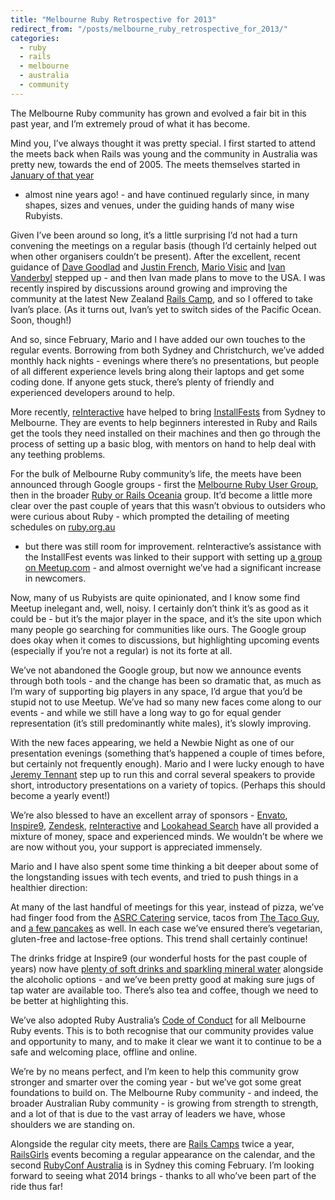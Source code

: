 ```yaml
---
title: "Melbourne Ruby Retrospective for 2013"
redirect_from: "/posts/melbourne_ruby_retrospective_for_2013/"
categories:
  - ruby
  - rails
  - melbourne
  - australia
  - community
---
```

The Melbourne Ruby community has grown and evolved a fair bit in this
past year, and I’m extremely proud of what it has become.

Mind you, I’ve always thought it was pretty special. I first started to
attend the meets back when Rails was young and the community in
Australia was pretty new, towards the end of 2005. The meets themselves
started in [January of that
year](https://groups.google.com/d/msg/melbourne-ruby/nfbOX1fhgDw/Owpu-eaofXoJ)
- almost nine years ago! - and have continued regularly since, in many
shapes, sizes and venues, under the guiding hands of many wise Rubyists.

Given I’ve been around so long, it’s a little surprising I’d not had a
turn convening the meetings on a regular basis (though I’d certainly
helped out when other organisers couldn’t be present). After the
excellent, recent guidance of [Dave
Goodlad](https://twitter.com/dgoodlad) and [Justin
French](https://twitter.com/justinfrench), [Mario
Visic](https://twitter.com/mariovisic) and [Ivan
Vanderbyl](IvanVanderbyl) stepped up - and then Ivan made plans to move
to the USA. I was recently inspired by discussions around growing and
improving the community at the latest New Zealand [Rails
Camp](http://railscamps.com), and so I offered to take Ivan’s place. (As
it turns out, Ivan’s yet to switch sides of the Pacific Ocean. Soon,
though!)

And so, since February, Mario and I have added our own touches to the
regular events. Borrowing from both Sydney and Christchurch, we’ve added
monthly hack nights - evenings where there’s no presentations, but
people of all different experience levels bring along their laptops and
get some coding done. If anyone gets stuck, there’s plenty of friendly
and experienced developers around to help.

More recently, [reInteractive](http://www.reinteractive.net) have helped
to bring
[InstallFests](http://www.reinteractive.net/community/installfest) from
Sydney to Melbourne. They are events to help beginners interested in
Ruby and Rails get the tools they need installed on their machines and
then go through the process of setting up a basic blog, with mentors on
hand to help deal with any teething problems.

For the bulk of Melbourne Ruby community’s life, the meets have been
announced through Google groups - first the [Melbourne Ruby User
Group](https://groups.google.com/forum/#!forum/melbourne-ruby), then in
the broader [Ruby or Rails
Oceania](https://groups.google.com/d/forum/rails-oceania) group. It’d
become a little more clear over the past couple of years that this
wasn’t obvious to outsiders who were curious about Ruby - which prompted
the detailing of meeting schedules on [ruby.org.au](http://ruby.org.au)
- but there was still room for improvement. reInteractive’s assistance
with the InstallFest events was linked to their support with setting up
[a group on
Meetup.com](http://www.meetup.com/Ruby-On-Rails-Oceania-Melbourne/) -
and almost overnight we’ve had a significant increase in newcomers.

Now, many of us Rubyists are quite opinionated, and I know some find
Meetup inelegant and, well, noisy. I certainly don’t think it’s as good
as it could be - but it’s the major player in the space, and it’s the
site upon which many people go searching for communities like ours. The
Google group does okay when it comes to discussions, but highlighting
upcoming events (especially if you’re not a regular) is not its forte at
all.

We’ve not abandoned the Google group, but now we announce events through
both tools - and the change has been so dramatic that, as much as I’m
wary of supporting big players in any space, I’d argue that you’d be
stupid not to use Meetup. We’ve had so many new faces come along to our
events - and while we still have a long way to go for equal gender
representation (it’s still predominantly white males), it’s slowly
improving.

With the new faces appearing, we held a Newbie Night as one of our
presentation evenings (something that’s happened a couple of times
before, but certainly not frequently enough). Mario and I were lucky
enough to have [Jeremy Tennant](https://twitter.com/j10io) step up to
run this and corral several speakers to provide short, introductory
presentations on a variety of topics. (Perhaps this should become a
yearly event!)

We’re also blessed to have an excellent array of sponsors -
[Envato](http://www.envato.com), [Inspire9](http://inspire9.com),
[Zendesk](http://www.zendesk.com),
[reInteractive](http://www.reinteractive.net) and [Lookahead
Search](http://www.lookahead.com.au) have all provided a mixture of
money, space and experienced minds. We wouldn’t be where we are now
without you, your support is appreciated immensely.

Mario and I have also spent some time thinking a bit deeper about some
of the longstanding issues with tech events, and tried to push things in
a healthier direction:

At many of the last handful of meetings for this year, instead of pizza,
we’ve had finger food from the [ASRC
Catering](http://catering.asrc.org.au) service, tacos from [The Taco
Guy](http://thetacoguy.launchrock.com), and [a few
pancakes](https://twitter.com/pat/status/413590276956258304) as well. In
each case we’ve ensured there’s vegetarian, gluten-free and lactose-free
options. This trend shall certainly continue!

The drinks fridge at Inspire9 (our wonderful hosts for the past couple
of years) now have [plenty of soft drinks and sparkling mineral
water](https://twitter.com/pat/status/392483957276545025) alongside the
alcoholic options - and we’ve been pretty good at making sure jugs of
tap water are available too. There’s also tea and coffee, though we need
to be better at highlighting this.

We’ve also adopted Ruby Australia’s [Code of
Conduct](http://ruby.org.au/code-of-conduct.html) for all Melbourne Ruby
events. This is to both recognise that our community provides value and
opportunity to many, and to make it clear we want it to continue to be a
safe and welcoming place, offline and online.

We’re by no means perfect, and I’m keen to help this community grow
stronger and smarter over the coming year - but we’ve got some great
foundations to build on. The Melbourne Ruby community - and indeed, the
broader Australian Ruby community - is growing from strength to
strength, and a lot of that is due to the vast array of leaders we have,
whose shoulders we are standing on.

Alongside the regular city meets, there are [Rails
Camps](http://railscamps.com) twice a year,
[RailsGirls](http://railsgirls.com) events becoming a regular appearance
on the calendar, and the second [RubyConf
Australia](http://www.rubyconf.org.au) is in Sydney this coming
February. I’m looking forward to seeing what 2014 brings - thanks to all
who’ve been part of the ride thus far!
